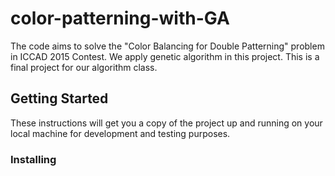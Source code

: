 # color-patterning-with-GA
The code aims to solve the "Color Balancing for Double Patterning" problem in ICCAD 2015 Contest. We apply genetic algorithm in this project. This is a final project for our algorithm class.

## Getting Started
These instructions will get you a copy of the project up and running on your local machine for development and testing purposes.


### Installing
